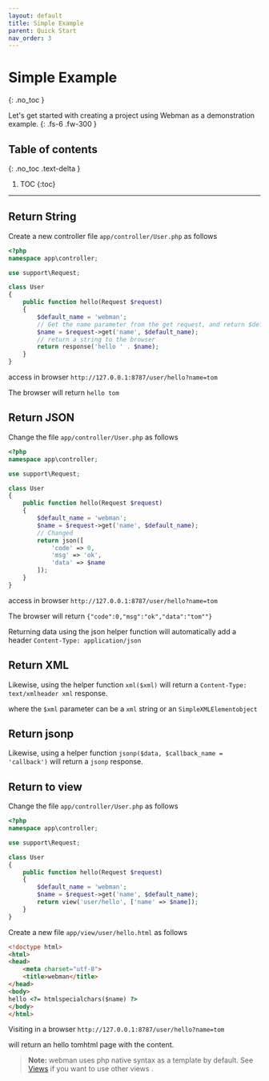 ```yaml
---
layout: default
title: Simple Example
parent: Quick Start
nav_order: 3
---
```


# Simple Example
{: .no_toc }

Let's get started with creating a project using Webman as a demonstration example.
{: .fs-6 .fw-300 }
## Table of contents
{: .no_toc .text-delta }

1. TOC
{:toc}

---

## Return String
Create a new controller file `app/controller/User.php` as follows
```php
<?php
namespace app\controller;

use support\Request;

class User
{
    public function hello(Request $request)
    {
        $default_name = 'webman';
        // Get the name parameter from the get request, and return $default_name if the name parameter is not passed
        $name = $request->get('name', $default_name);
        // return a string to the browser
        return response('hello ' . $name);
    }
}
```
access in browser `http://127.0.0.1:8787/user/hello?name=tom`

The browser will return `hello tom`

## Return JSON
Change the file `app/controller/User.php` as follows
```php
<?php
namespace app\controller;

use support\Request;

class User
{
    public function hello(Request $request)
    {
        $default_name = 'webman';
        $name = $request->get('name', $default_name);
        // Changed
        return json([
            'code' => 0,
            'msg' => 'ok',
            'data' => $name
        ]);
    }
}
```
access in browser `http://127.0.0.1:8787/user/hello?name=tom`

The browser will return `{"code":0,"msg":"ok","data":"tom""}`

Returning data using the json helper function will automatically add a header `Content-Type: application/json`

## Return XML

Likewise, using the helper function `xml($xml)` will return a `Content-Type: text/xmlheader xml` response.

where the `$xml` parameter can be a `xml` string or an `SimpleXMLElementobject`

## Return jsonp
Likewise, using a helper function `jsonp($data, $callback_name = 'callback')` will return a `jsonp` response.

## Return to view
Change the file `app/controller/User.php` as follows
```php
<?php
namespace app\controller;

use support\Request;

class User
{
    public function hello(Request $request)
    {
        $default_name = 'webman';
        $name = $request->get('name', $default_name);
        return view('user/hello', ['name' => $name]);
    }
}
```
Create a new file `app/view/user/hello.html` as follows

```html
<!doctype html>
<html>
<head>
    <meta charset="utf-8">
    <title>webman</title>
</head>
<body>
hello <?= htmlspecialchars($name) ?>
</body>
</html>
```
Visiting in a browser `http://127.0.0.1:8787/user/hello?name=tom`

will return an hello tomhtml page with the content.

> **Note:** webman uses php native syntax as a template by default. See [Views](https://www.workerman.net/doc/webman/view.html) if you want to use other views .
